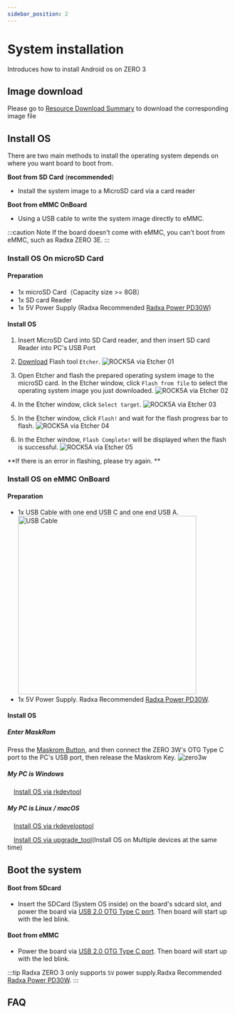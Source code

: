 ```yaml
---
sidebar_position: 2
---
```


# System installation

Introduces how to install Android os on ZERO 3

## Image download

Please go to [Resource Download Summary](/zero/zero3/other-os/android/download.md) to download the corresponding image file

## Install OS

There are two main methods to install the operating system depends on where you want board to boot from.

**Boot from SD Card** (**recommended**)

- Install the system image to a MicroSD card via a card reader

**Boot from eMMC OnBoard**

- Using a USB cable to write the system image directly to eMMC.

:::caution Note
If the board doesn't come with eMMC, you can't boot from eMMC, such as Radxa ZERO 3E.
:::

<Tabs queryString="install-method">
<TabItem value="install-os-on-microsd-card" label="Install OS on microSD card">

### Install OS On microSD Card

#### Preparation

- 1x microSD Card（Capacity size >= 8GB）
- 1x SD card Reader
- 1x 5V Power Supply (Radxa Recommended [Radxa Power PD30W](/accessories/pd_30w))

#### Install OS

1. Insert MicroSD Card into SD Card reader, and then insert SD card Reader into PC's USB Port

2. [Download](https://etcher.balena.io/) Flash tool `Etcher`.
   ![ROCK5A via Etcher 01](/img/rock5a/rock5a-etcher.webp)

3. Open Etcher and flash the prepared operating system image to the microSD card. In the Etcher window, click `Flash from file` to select the operating
   system image you just downloaded.
   ![ROCK5A via Etcher 02](/img/rock5a/rock5a-etcher-1.webp)

4. In the Etcher window, click `Select target`.
   ![ROCK5A via Etcher 03](/img/rock5a/rock5a-etcher-2.webp)

5. In the Etcher window, click `Flash!` and wait for the flash progress bar to flash.
   ![ROCK5A via Etcher 04](/img/rock5a/rock5a-etcher-3.webp)

6. In the Etcher window, `Flash Complete!` will be displayed when the flash is successful.
   ![ROCK5A via Etcher 05](/img/rock5a/rock5a-etcher-4.webp)

**If there is an error in flashing, please try again. **

</TabItem>

<TabItem value="install-os-on-emmc-onboard" label="Install OS on eMMC onboard">

### Install OS on eMMC OnBoard

#### Preparation

- 1x USB Cable with one end USB C and one end USB A.
  <img src="/img/common/usb-cable-usb-a-usb-c.webp" width = "400" alt="USB Cable"/>
- 1x 5V Power Supply. Radxa Recommended [Radxa Power PD30W](/accessories/pd_30w).

#### Install OS

##### Enter MaskRom

Press the [Maskrom Button](/zero/zero3/hardware-design/hardware-interface.md), and then connect the ZERO 3W's OTG Type C port to the PC's USB port, then release the Maskrom Key.
![zero3w](/img/zero/zero3/radxa_zero_3w.webp)

##### My PC is Windows

&emsp;[Install OS via rkdevtool](/general-tutorial/rksdk/rkdevtool)

##### My PC is Linux / macOS

&emsp;[Install OS via rkdeveloptool](/general-tutorial/rksdk/rkdeveloptool)

&emsp;[Install OS via upgrade_tool](general-tutorial/rksdk/upgrade_tool)(Install OS on Multiple devices at the same time)

</TabItem>
</Tabs>

## Boot the system

#### Boot from SDcard

- Insert the SDCard (System OS inside) on the board's sdcard slot, and power the board via
  [USB 2.0 OTG Type C port](/zero/zero3/hardware-design/hardware-interface.md). Then board will start up with the led blink.

#### Boot from eMMC

- Power the board via [USB 2.0 OTG Type C port](/zero/zero3/hardware-design/hardware-interface.md). Then board will start up with the led blink.

:::tip
Radxa ZERO 3 only supports `5V` power supply.Radxa Recommended [Radxa Power PD30W](/accessories/pd_30w).
:::

## FAQ
